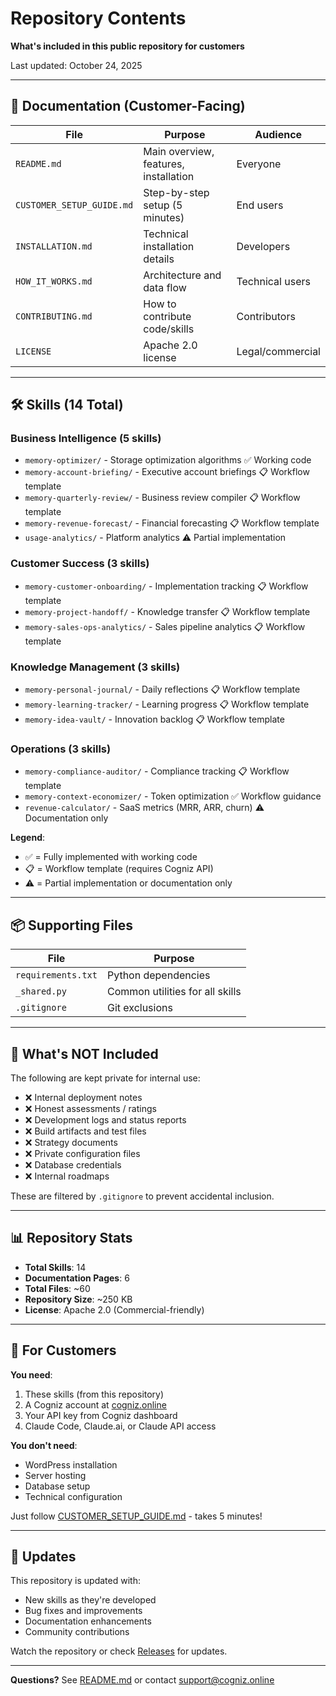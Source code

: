 # Repository Contents

**What's included in this public repository for customers**

Last updated: October 24, 2025

---

## 📄 Documentation (Customer-Facing)

| File | Purpose | Audience |
|------|---------|----------|
| `README.md` | Main overview, features, installation | Everyone |
| `CUSTOMER_SETUP_GUIDE.md` | Step-by-step setup (5 minutes) | End users |
| `INSTALLATION.md` | Technical installation details | Developers |
| `HOW_IT_WORKS.md` | Architecture and data flow | Technical users |
| `CONTRIBUTING.md` | How to contribute code/skills | Contributors |
| `LICENSE` | Apache 2.0 license | Legal/commercial |

---

## 🛠️ Skills (14 Total)

### Business Intelligence (5 skills)
- `memory-optimizer/` - Storage optimization algorithms ✅ Working code
- `memory-account-briefing/` - Executive account briefings 📋 Workflow template
- `memory-quarterly-review/` - Business review compiler 📋 Workflow template
- `memory-revenue-forecast/` - Financial forecasting 📋 Workflow template
- `usage-analytics/` - Platform analytics ⚠️ Partial implementation

### Customer Success (3 skills)
- `memory-customer-onboarding/` - Implementation tracking 📋 Workflow template
- `memory-project-handoff/` - Knowledge transfer 📋 Workflow template
- `memory-sales-ops-analytics/` - Sales pipeline analytics 📋 Workflow template

### Knowledge Management (3 skills)
- `memory-personal-journal/` - Daily reflections 📋 Workflow template
- `memory-learning-tracker/` - Learning progress 📋 Workflow template
- `memory-idea-vault/` - Innovation backlog 📋 Workflow template

### Operations (3 skills)
- `memory-compliance-auditor/` - Compliance tracking 📋 Workflow template
- `memory-context-economizer/` - Token optimization ✅ Workflow guidance
- `revenue-calculator/` - SaaS metrics (MRR, ARR, churn) ⚠️ Documentation only

**Legend**:
- ✅ = Fully implemented with working code
- 📋 = Workflow template (requires Cogniz API)
- ⚠️ = Partial implementation or documentation only

---

## 📦 Supporting Files

| File | Purpose |
|------|---------|
| `requirements.txt` | Python dependencies |
| `_shared.py` | Common utilities for all skills |
| `.gitignore` | Git exclusions |

---

## 🚫 What's NOT Included

The following are kept private for internal use:

- ❌ Internal deployment notes
- ❌ Honest assessments / ratings
- ❌ Development logs and status reports
- ❌ Build artifacts and test files
- ❌ Strategy documents
- ❌ Private configuration files
- ❌ Database credentials
- ❌ Internal roadmaps

These are filtered by `.gitignore` to prevent accidental inclusion.

---

## 📊 Repository Stats

- **Total Skills**: 14
- **Documentation Pages**: 6
- **Total Files**: ~60
- **Repository Size**: ~250 KB
- **License**: Apache 2.0 (Commercial-friendly)

---

## 🎯 For Customers

**You need**:
1. These skills (from this repository)
2. A Cogniz account at [cogniz.online](https://cogniz.online)
3. Your API key from Cogniz dashboard
4. Claude Code, Claude.ai, or Claude API access

**You don't need**:
- WordPress installation
- Server hosting
- Database setup
- Technical configuration

Just follow [CUSTOMER_SETUP_GUIDE.md](CUSTOMER_SETUP_GUIDE.md) - takes 5 minutes!

---

## 🔄 Updates

This repository is updated with:
- New skills as they're developed
- Bug fixes and improvements
- Documentation enhancements
- Community contributions

Watch the repository or check [Releases](https://github.com/cognizonline/Claude_skills/releases) for updates.

---

**Questions?** See [README.md](README.md) or contact support@cogniz.online
